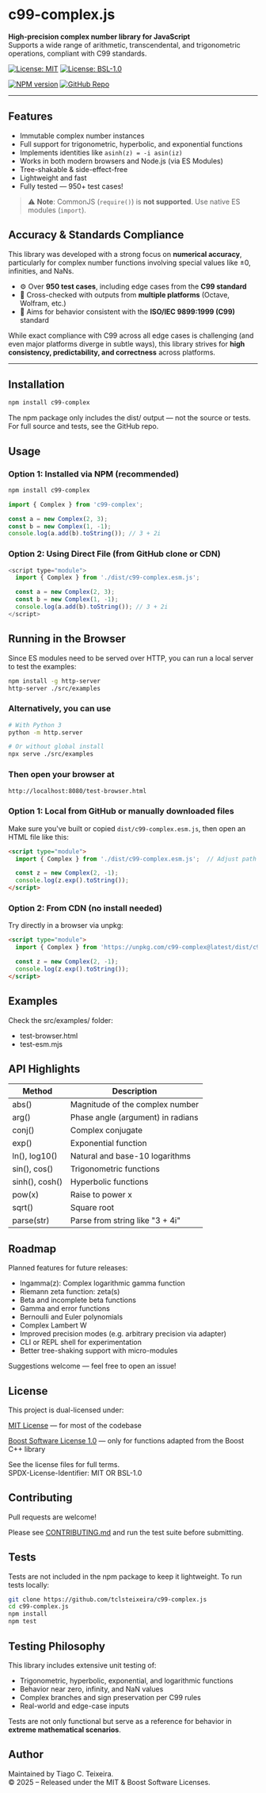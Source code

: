 # c99-complex.js

**High-precision complex number library for JavaScript**  
Supports a wide range of arithmetic, transcendental, and trigonometric operations, compliant with C99 standards.

[![License: MIT](https://img.shields.io/badge/license-MIT-blue.svg)](https://opensource.org/licenses/MIT)
[![License: BSL-1.0](https://img.shields.io/badge/license-BSL--1.0-lightgrey.svg)](https://www.boost.org/LICENSE_1_0.txt)

[![NPM version](https://img.shields.io/npm/v/c99-complex.svg)](https://www.npmjs.com/package/c99-complex)
[![GitHub Repo](https://img.shields.io/badge/github-tclsteixeira%2Fc99--complex--js-blue.svg?logo=github)](https://github.com/tclsteixeira/c99-complex-js)

---

## Features

- Immutable complex number instances
- Full support for trigonometric, hyperbolic, and exponential functions
- Implements identities like `asinh(z) = -i asin(iz)`
- Works in both modern browsers and Node.js (via ES Modules)
- Tree-shakable & side-effect-free
- Lightweight and fast
- Fully tested — 950+ test cases!

> ⚠️ **Note**: CommonJS (`require()`) is **not supported**. Use native ES modules (`import`).

## Accuracy & Standards Compliance

This library was developed with a strong focus on **numerical accuracy**, particularly for complex number functions involving special values like ±0, infinities, and NaNs.

- ⚙️ Over **950 test cases**, including edge cases from the **C99 standard**
- 🔬 Cross-checked with outputs from **multiple platforms** (Octave, Wolfram, etc.)
- 🎯 Aims for behavior consistent with the **ISO/IEC 9899:1999 (C99)** standard

While exact compliance with C99 across all edge cases is challenging (and even major platforms diverge in subtle ways), this library strives for **high consistency, predictability, and correctness** across platforms.

---

## Installation

```bash
npm install c99-complex
```

The npm package only includes the dist/ output — not the source or tests.
For full source and tests, see the GitHub repo.

## Usage

### Option 1: Installed via NPM (recommended)

```bash
npm install c99-complex
```

```javascript
import { Complex } from 'c99-complex';

const a = new Complex(2, 3);
const b = new Complex(1, -1);
console.log(a.add(b).toString()); // 3 + 2i
```

### Option 2: Using Direct File (from GitHub clone or CDN)

```javascript
<script type="module">
  import { Complex } from './dist/c99-complex.esm.js';

  const a = new Complex(2, 3);
  const b = new Complex(1, -1);
  console.log(a.add(b).toString()); // 3 + 2i
</script>
```

## Running in the Browser

Since ES modules need to be served over HTTP, you can run a local server to test the examples:

```bash
npm install -g http-server
http-server ./src/examples
```

### Alternatively, you can use

```bash
# With Python 3
python -m http.server

# Or without global install
npx serve ./src/examples
```

### Then open your browser at

```bash
http://localhost:8080/test-browser.html
```

### Option 1: Local from GitHub or manually downloaded files

Make sure you've built or copied `dist/c99-complex.esm.js`, then open an HTML file like this:

```html
<script type="module">
  import { Complex } from './dist/c99-complex.esm.js';  // Adjust path if needed

  const z = new Complex(2, -1);
  console.log(z.exp().toString());
</script>
```

### Option 2: From CDN (no install needed)

Try directly in a browser via unpkg:

```html
<script type="module">
  import { Complex } from 'https://unpkg.com/c99-complex@latest/dist/c99-complex.esm.js';

  const z = new Complex(2, -1);
  console.log(z.exp().toString());
</script>
```

## Examples

Check the src/examples/ folder:

- test-browser.html
- test-esm.mjs

## API Highlights

| Method        | Description                      |
|---------------|--------------------------------|
| abs()         | Magnitude of the complex number |
| arg()         | Phase angle (argument) in radians          |
| conj()        | Complex conjugate               |
| exp()         | Exponential function            |
| ln(), log10() | Natural and base-10 logarithms |
| sin(), cos()  | Trigonometric functions        |
| sinh(), cosh()| Hyperbolic functions            |
| pow(x)        | Raise to power x                |
| sqrt()        | Square root                    |
| parse(str)    | Parse from string like "3 + 4i"|

## Roadmap

Planned features for future releases:

- lngamma(z): Complex logarithmic gamma function
- Riemann zeta function: zeta(s)
- Beta and incomplete beta functions
- Gamma and error functions
- Bernoulli and Euler polynomials
- Complex Lambert W
- Improved precision modes (e.g. arbitrary precision via adapter)
- CLI or REPL shell for experimentation
- Better tree-shaking support with micro-modules

Suggestions welcome — feel free to open an issue!

## License

This project is dual-licensed under:

[MIT License](./LICENSE) — for most of the codebase

[Boost Software License 1.0](./LICENSE.BOOST-1.0) — only for functions adapted from the Boost C++ library

See the license files for full terms.\
SPDX-License-Identifier: MIT OR BSL-1.0

## Contributing

Pull requests are welcome!

Please see [CONTRIBUTING.md](./CONTRIBUTING.md) and
run the test suite before submitting.

## Tests

Tests are not included in the npm package to keep it lightweight.
To run tests locally:

```bash
git clone https://github.com/tclsteixeira/c99-complex.js
cd c99-complex.js
npm install
npm test
```

## Testing Philosophy

This library includes extensive unit testing of:

- Trigonometric, hyperbolic, exponential, and logarithmic functions
- Behavior near zero, infinity, and NaN values
- Complex branches and sign preservation per C99 rules
- Real-world and edge-case inputs

Tests are not only functional but serve as a reference for behavior in **extreme mathematical scenarios**.

## Author

Maintained by Tiago C. Teixeira.\
© 2025 – Released under the MIT & Boost Software Licenses.
